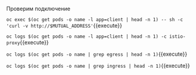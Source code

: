 Проверим подключение

`oc exec $(oc get pods -o name -l app=client | head -n 1) -- sh -c 'curl -v http://$MUTUAL_ADDRESS'`{{execute}}

`oc logs $(oc get pods -o name -l app=client | head -n 1) -c istio-proxy`{{execute}}

`oc logs $(oc get pods -o name | grep egress | head -n 1)`{{execute}}

`oc logs $(oc get pods -o name | grep ingress | head -n 1)`{{execute}}
